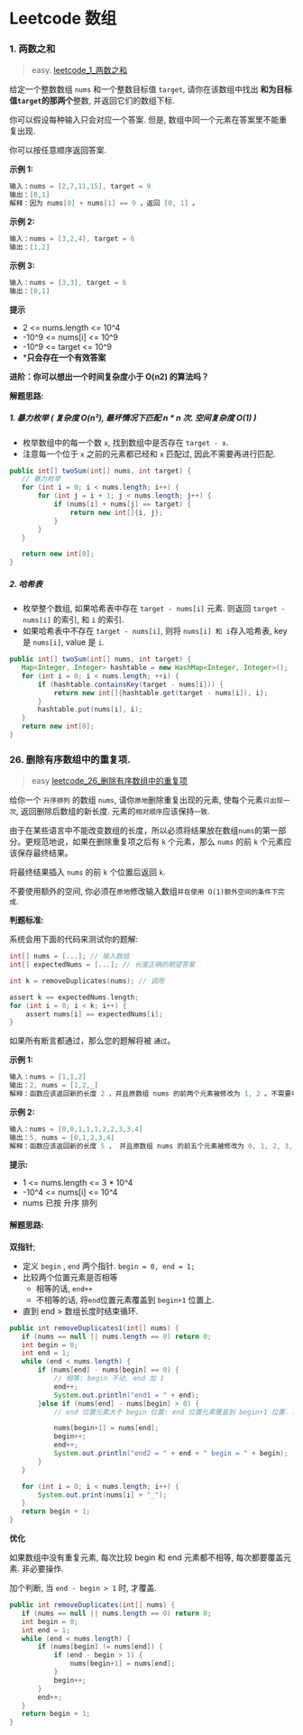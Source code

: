 # Leetcode 数组

### 1. 两数之和

> easy. [leetcode_1_两数之和](https://leetcode.cn/problems/two-sum/)

给定一个整数数组 `nums` 和一个整数目标值 `target`, 请你在该数组中找出 **和为目标值`target`**的那**两个**整数, 并返回它们的数组下标.

你可以假设每种输入只会对应一个答案. 但是, 数组中同一个元素在答案里不能重复出现.

你可以按任意顺序返回答案.

**示例 1:**

```c
输入：nums = [2,7,11,15], target = 9
输出：[0,1]
解释：因为 nums[0] + nums[1] == 9 ，返回 [0, 1] 。
```

**示例 2:**

```c
输入：nums = [3,2,4], target = 6
输出：[1,2]
```

**示例 3:**

```c
输入：nums = [3,3], target = 6
输出：[0,1]
```

**提示**

- 2 <= nums.length <= 10^4
- -10^9 <= nums[i] <= 10^9
- -10^9 <= target <= 10^9
- ***只会存在一个有效答案**

**进阶：你可以想出一个时间复杂度小于 O(n2) 的算法吗？**

**解题思路:**

##### 1. 暴力枚举 ( 复杂度 O(n²), 最坏情况下匹配 n * n 次. 空间复杂度 O(1) )

- 枚举数组中的每一个数 `x`, 找到数组中是否存在 `target - x`.
- 注意每一个位于 `x` 之前的元素都已经和 `x` 匹配过, 因此不需要再进行匹配.

```java
public int[] twoSum(int[] nums, int target) {
   // 暴力枚举
   for (int i = 0; i < nums.length; i++) {
       for (int j = i + 1; j < nums.length; j++) {
           if (nums[i] + nums[j] == target) {
               return new int[]{i, j};
           }
       }
   }

   return new int[0];
}
```

##### 2. 哈希表

- 枚举整个数组, 如果哈希表中存在 `target - nums[i]` 元素. 则返回 `target - nums[i]` 的索引, 和 `i` 的索引.
- 如果哈希表中不存在 `target - nums[i]`, 则将 `nums[i] 和 i`存入哈希表, key 是 `nums[i]`, value 是 `i`.

```java
public int[] twoSum(int[] nums, int target) {
   Map<Integer, Integer> hashtable = new HashMap<Integer, Integer>();
   for (int i = 0; i < nums.length; ++i) {
       if (hashtable.containsKey(target - nums[i])) {
           return new int[]{hashtable.get(target - nums[i]), i};
       }
       hashtable.put(nums[i], i);
   }
   return new int[0];
}
```




### 26. 删除有序数组中的重复项. 

> easy
> [leetcode_26_删除有序数组中的重复项](https://leetcode.cn/problems/remove-duplicates-from-sorted-array/)

给你一个 `升序排列` 的数组 `nums`, 请你`原地`删除重复出现的元素, 使每个元素`只出现一次`, 返回删除后数组的新长度. 元素的`相对顺序`应该保持`一致`.

由于在某些语言中不能改变数组的长度，所以必须将结果放在数组`nums`的第一部分。更规范地说，如果在删除重复项之后有 `k` 个元素，那么 `nums` 的前 `k` 个元素应该保存最终结果。

将最终结果插入 `nums` 的前 `k` 个位置后返回 `k`.

不要使用额外的空间, 你必须在`原地`修改输入数组`并在使用 O(1)额外空间的条件下完成`.

**判题标准:**

系统会用下面的代码来测试你的题解:

```c
int[] nums = [...]; // 输入数组
int[] expectedNums = [...]; // 长度正确的期望答案

int k = removeDuplicates(nums); // 调用

assert k == expectedNums.length;
for (int i = 0; i < k; i++) {
    assert nums[i] == expectedNums[i];
}
```

如果所有断言都通过，那么您的题解将被 `通过`。

**示例 1:**

```c
输入：nums = [1,1,2]
输出：2, nums = [1,2,_]
解释：函数应该返回新的长度 2 ，并且原数组 nums 的前两个元素被修改为 1, 2 。不需要考虑数组中超出新长度后面的元素。
```

**示例 2:**

```c
输入：nums = [0,0,1,1,1,2,2,3,3,4]
输出：5, nums = [0,1,2,3,4]
解释：函数应该返回新的长度 5 ， 并且原数组 nums 的前五个元素被修改为 0, 1, 2, 3, 4 。不需要考虑数组中超出新长度后面的元素。
```

**提示:**

- 1 <= nums.length <= 3 * 10^4
- -10^4 <= nums[i] <= 10^4
- nums 已按 升序 排列

#### 解题思路:

**双指针**;

- 定义 `begin` , `end` 两个指针. `begin = 0, end = 1;`
- 比较两个位置元素是否相等
    - 相等的话, `end++`
    - 不相等的话, 将`end`位置元素覆盖到 `begin+1` 位置上.
- 直到 end > 数组长度时结束循环.

```java
public int removeDuplicates1(int[] nums) {
   if (nums == null || nums.length == 0) return 0;
   int begin = 0;
   int end = 1;
   while (end < nums.length) {
       if (nums[end] - nums[begin] == 0) {
           // 相等: begin 不动, end 加 1
           end++;
           System.out.println("end1 = " + end);
       }else if (nums[end] - nums[begin] > 0) {
           // end 位置元素大于 begin 位置: end 位置元素覆盖到 begin+1 位置. begin++, end++

           nums[begin+1] = nums[end];
           begin++;
           end++;
           System.out.println("end2 = " + end + " begin = " + begin);
       }
   }

   for (int i = 0; i < nums.length; i++) {
       System.out.print(nums[i] + "_");
   }
   return begin + 1;
}
```

**优化**

如果数组中没有重复元素, 每次比较 begin 和 end 元素都不相等, 每次都要覆盖元素. 非必要操作.

加个判断, 当 `end - begin > 1` 时, 才覆盖.

```java
public int removeDuplicates(int[] nums) {
   if (nums == null || nums.length == 0) return 0;
   int begin = 0;
   int end = 1;
   while (end < nums.length) {
       if (nums[begin] != nums[end]) {
           if (end - begin > 1) {
               nums[begin+1] = nums[end];
           }
           begin++;
       }
       end++;
   }
   return begin + 1;
}
```

